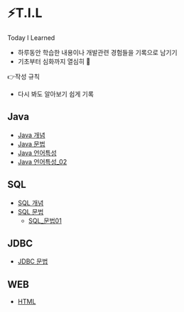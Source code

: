 # :zap:T.I.L

Today I Learned

* 하루동안 학습한 내용이나 개발관련 경험들을 기록으로 남기기
* 기초부터 심화까지 열심히 :punch:

:point_right:작성 규칙

* 다시 봐도 알아보기 쉽게 기록

## Java

* [Java 개념](https://github.com/DeveloperDulli/T.I.L/blob/master/Java/Java-%EA%B0%9C%EB%85%90.md)
* [Java 문법](https://github.com/DeveloperDulli/T.I.L/blob/master/Java/Java-%EB%AC%B8%EB%B2%95.md)
* [Java 언어특성](https://github.com/DeveloperDulli/T.I.L/blob/master/Java/Java%20%EC%96%B8%EC%96%B4%ED%8A%B9%EC%84%B1%20_%ED%99%9C%EC%9A%A9.md)
* [Java 언어특성_02](https://github.com/DeveloperDulli/T.I.L/blob/master/Java/Java%20%EC%96%B8%EC%96%B4%ED%8A%B9%EC%84%B1%20_%ED%99%9C%EC%9A%A902.md)

## SQL

* [SQL 개념](https://github.com/DeveloperDulli/T.I.L/blob/master/SQL/SQL_%EA%B0%9C%EB%85%90.md)
* [SQL 문법](https://github.com/DeveloperDulli/T.I.L/blob/master/SQL/SQL_%EB%AC%B8%EB%B2%95.md)
  * [SQL_문법01](https://github.com/DeveloperDulli/T.I.L/blob/master/SQL/SQL_%EB%AC%B8%EB%B2%9501.md)

## JDBC

* [JDBC 문법](https://github.com/DeveloperDulli/T.I.L/blob/master/JDBC/JDBC_%EB%AC%B8%EB%B2%95.md)

## WEB

* [HTML](https://github.com/DeveloperDulli/T.I.L/blob/master/WEB/HTML.md) 
